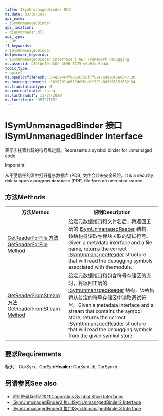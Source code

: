 ```yaml
---
title: ISymUnmanagedBinder 接口
ms.date: 03/30/2017
api_name:
- ISymUnmanagedBinder
api_location:
- diasymreader.dll
api_type:
- COM
f1_keywords:
- ISymUnmanagedBinder
helpviewer_keywords:
- ISymUnmanagedBinder interface [.NET Framework debugging]
ms.assetid: b22fbe19-b30f-4696-8175-e6b91da9edab
topic_type:
- apiref
ms.openlocfilehash: 554e59484f00626726f7f024c69e93a5e6647130
ms.sourcegitcommit: d8020797a6657d0fbbdff362b80300815f682f94
ms.translationtype: MT
ms.contentlocale: zh-CN
ms.lasthandoff: 11/24/2020
ms.locfileid: "95727375"
---
```

# <a name="isymunmanagedbinder-interface"></a><span data-ttu-id="68ca2-102">ISymUnmanagedBinder 接口</span><span class="sxs-lookup"><span data-stu-id="68ca2-102">ISymUnmanagedBinder Interface</span></span>

<span data-ttu-id="68ca2-103">表示非托管代码的符号绑定器。</span><span class="sxs-lookup"><span data-stu-id="68ca2-103">Represents a symbol binder for unmanaged code.</span></span>  
  
> [!IMPORTANT]
> <span data-ttu-id="68ca2-104">从不受信任的源中打开程序数据库 (PDB) 文件会带来安全风险。</span><span class="sxs-lookup"><span data-stu-id="68ca2-104">It is a security risk to open a program database (PDB) file from an untrusted source.</span></span>  
  
## <a name="methods"></a><span data-ttu-id="68ca2-105">方法</span><span class="sxs-lookup"><span data-stu-id="68ca2-105">Methods</span></span>  
  
|<span data-ttu-id="68ca2-106">方法</span><span class="sxs-lookup"><span data-stu-id="68ca2-106">Method</span></span>|<span data-ttu-id="68ca2-107">说明</span><span class="sxs-lookup"><span data-stu-id="68ca2-107">Description</span></span>|  
|------------|-----------------|  
|[<span data-ttu-id="68ca2-108">GetReaderForFile 方法</span><span class="sxs-lookup"><span data-stu-id="68ca2-108">GetReaderForFile Method</span></span>](isymunmanagedbinder-getreaderforfile-method.md)|<span data-ttu-id="68ca2-109">给定元数据接口和文件名后，将返回正确的 [ISymUnmanagedReader](isymunmanagedreader-interface.md) 结构，该结构将读取与模块关联的调试符号。</span><span class="sxs-lookup"><span data-stu-id="68ca2-109">Given a metadata interface and a file name, returns the correct [ISymUnmanagedReader](isymunmanagedreader-interface.md) structure that will read the debugging symbols associated with the module.</span></span>|  
|[<span data-ttu-id="68ca2-110">GetReaderFromStream 方法</span><span class="sxs-lookup"><span data-stu-id="68ca2-110">GetReaderFromStream Method</span></span>](isymunmanagedbinder-getreaderfromstream-method.md)|<span data-ttu-id="68ca2-111">给定元数据接口和包含符号存储区的流时，将返回正确的 [ISymUnmanagedReader](isymunmanagedreader-interface.md) 结构，该结构将从给定的符号存储区中读取调试符号。</span><span class="sxs-lookup"><span data-stu-id="68ca2-111">Given a metadata interface and a stream that contains the symbol store, returns the correct [ISymUnmanagedReader](isymunmanagedreader-interface.md) structure that will read the debugging symbols from the given symbol store.</span></span>|  
  
## <a name="requirements"></a><span data-ttu-id="68ca2-112">要求</span><span class="sxs-lookup"><span data-stu-id="68ca2-112">Requirements</span></span>  

 <span data-ttu-id="68ca2-113">**标头：** CorSym，CorSym</span><span class="sxs-lookup"><span data-stu-id="68ca2-113">**Header:** CorSym.idl, CorSym.h</span></span>  
  
## <a name="see-also"></a><span data-ttu-id="68ca2-114">另请参阅</span><span class="sxs-lookup"><span data-stu-id="68ca2-114">See also</span></span>

- [<span data-ttu-id="68ca2-115">诊断符号存储区接口</span><span class="sxs-lookup"><span data-stu-id="68ca2-115">Diagnostics Symbol Store Interfaces</span></span>](diagnostics-symbol-store-interfaces.md)
- [<span data-ttu-id="68ca2-116">ISymUnmanagedBinder2 接口</span><span class="sxs-lookup"><span data-stu-id="68ca2-116">ISymUnmanagedBinder2 Interface</span></span>](isymunmanagedbinder2-interface.md)
- [<span data-ttu-id="68ca2-117">ISymUnmanagedBinder3 接口</span><span class="sxs-lookup"><span data-stu-id="68ca2-117">ISymUnmanagedBinder3 Interface</span></span>](isymunmanagedbinder3-interface.md)
